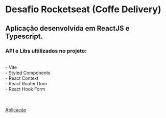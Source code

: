 # Desafio Rocketseat (Coffe Delivery)

## Aplicação desenvolvida em ReactJS e Typescript.

### API e Libs ultilizados no projeto:
<br />
- Vite<br />
- Styled Components<br />
- React Context<br />
- React Router Dom<br />
- React Hook Form

<br />
<br />
<br />

[Aplicação](https://user-images.githubusercontent.com/30129295/186771788-5f7b6a41-6859-450a-b11f-43bf1959e6a3.webm)
